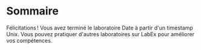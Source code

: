 # Sommaire

Félicitations ! Vous avez terminé le laboratoire Date à partir d'un timestamp Unix. Vous pouvez pratiquer d'autres laboratoires sur LabEx pour améliorer vos compétences.
